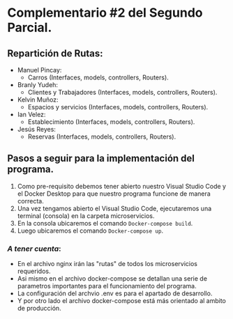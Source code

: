 # Complementario #2 del Segundo Parcial.
## Repartición de Rutas:
* Manuel Pincay:
   - Carros (Interfaces, models, controllers, Routers).
* Branly Yudeh:
   - Clientes y Trabajadores (Interfaces, models, controllers, Routers).
* Kelvin Muñoz:
   - Espacios y servicios (Interfaces, models, controllers, Routers).
* Ian Velez:
   - Establecimiento (Interfaces, models, controllers, Routers). 
* Jesús Reyes:
   - Reservas (Interfaces, models, controllers, Routers).

## Pasos a seguir para la implementación del programa.
1. Como pre-requisito debemos tener abierto nuestro Visual Studio Code y el Docker Desktop para que nuestro programa funcione de manera correcta.
2. Una vez tengamos abierto el Visual Studio Code, ejecutaremos una terminal (consola) en la carpeta microservicios.
3. En la consola ubicaremos el comando `Docker-compose build`.
4. Luego ubicaremos el comando `Docker-compose up`.

### *A tener cuenta*:
- En el archivo nginx irán las "rutas" de todos los microservicios requeridos.
- Asi mismo en el archivo docker-compose se detallan una serie de parametros importantes para el funcionamiento del programa.
- La configuración del archvio .env es para el apartado de desarrollo.
- Y por otro lado el archivo docker-compose está más orientado al ambito de producción.